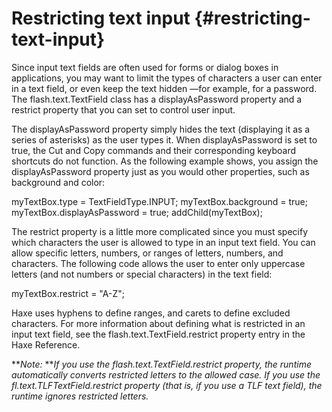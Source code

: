 # Restricting text input {#restricting-text-input}

Since input text fields are often used for forms or dialog boxes in applications, you may want to limit the types of characters a user can enter in a text field, or even keep the text hidden —for example, for a password. The flash.text.TextField class has a displayAsPassword property and a restrict property that you can set to control user input.

The displayAsPassword property simply hides the text (displaying it as a series of asterisks) as the user types it. When displayAsPassword is set to true, the Cut and Copy commands and their corresponding keyboard shortcuts do not function. As the following example shows, you assign the displayAsPassword property just as you would other properties, such as background and color:

myTextBox.type = TextFieldType.INPUT; myTextBox.background = true; myTextBox.displayAsPassword = true; addChild(myTextBox);

The restrict property is a little more complicated since you must specify which characters the user is allowed to type in an input text field. You can allow specific letters, numbers, or ranges of letters, numbers, and characters. The following code allows the user to enter only uppercase letters (and not numbers or special characters) in the text field:

myTextBox.restrict = &quot;A-Z&quot;;

Haxe uses hyphens to define ranges, and carets to define excluded characters. For more information about defining what is restricted in an input text field, see the flash.text.TextField.restrict property entry in the Haxe Reference.

**_Note:_ **_If you use the flash.text.TextField.restrict property, the runtime automatically converts restricted letters to the allowed case. If you use the fl.text.TLFTextField.restrict property (that is, if you use a TLF text field), the runtime ignores restricted letters._